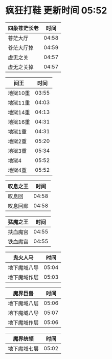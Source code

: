 # 疯狂打鞋 更新时间 05:52

| 四象苍茫长老   | 时间    |
|--------|-------|
| 苍茫大厅 | 04:58 |
| 苍茫大厅掉 | 04:59 |
| 虚无之关 | 04:57 |
| 虚无之关掉 | 04:57 |

| 间王   | 时间    |
|--------|-------|
| 地狱10重 | 03:55 |
| 地狱11重 | 04:03 |
| 地狱14重 | 04:13 |
| 地狱16重 | 04:31 |
| 地狱1重 | 04:31 |
| 地狱2重 | 05:20 |
| 地狱3重 | 05:34 |
| 地狱4 | 05:52 |
| 地狱4重 | 05:52 |

| 叹息之王   | 时间    |
|--------|-------|
| 叹息回 | 04:58 |
| 叹息回廊 | 04:58 |

| 猛魔之王   | 时间    |
|--------|-------|
| 扶血魔宫 | 04:55 |
| 铁血魔宫 | 04:55 |

| 鬼火人马   | 时间    |
|--------|-------|
| 地下魔域八导 | 05:04 |
| 地下魔域作层 | 05:03 |

| 魔界巨兽   | 时间    |
|--------|-------|
| 地下魔域八层 | 05:06 |
| 地下魔域八导 | 05:07 |
| 地下魔域作层 | 05:06 |

| 魔界统领   | 时间    |
|--------|-------|
| 地下魔域七层 | 05:02 |